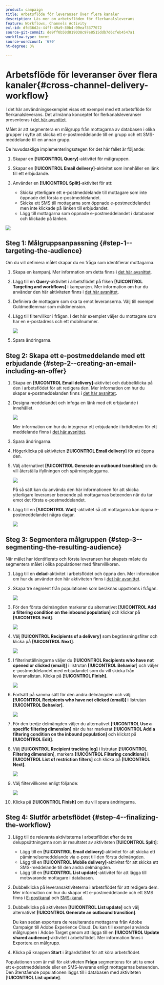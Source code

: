```yaml
---
product: campaign
title: Arbetsflöde för leveranser över flera kanaler
description: Läs mer om arbetsflöden för flerkanalsleverans
feature: Workflows, Channels Activity
exl-id: dfd36d2c-44ff-49a9-80b4-09eaf3377072
source-git-commit: de9ff0b50d819038c97e8515ddb7d6cfeb4547a1
workflow-type: tm+mt
source-wordcount: '670'
ht-degree: 3%

---
```


# Arbetsflöde för leveranser över flera kanaler{#cross-channel-delivery-workflow}



I det här användningsexemplet visas ett exempel med ett arbetsflöde för flerkanalsleverans. Det allmänna konceptet för flerkanalsleveranser presenteras i [det här avsnittet](cross-channel-deliveries.md).

Målet är att segmentera en målgrupp från mottagarna av databasen i olika grupper i syfte att skicka ett e-postmeddelande till en grupp och ett SMS-meddelande till en annan grupp.

De huvudsakliga implementeringsstegen för det här fallet är följande:

1. Skapar en **[!UICONTROL Query]**-aktivitet för målgruppen.
1. Skapar en **[!UICONTROL Email delivery]**-aktivitet som innehåller en länk till ett erbjudande.
1. Använder en **[!UICONTROL Split]**-aktivitet för att:

   * Skicka ytterligare ett e-postmeddelande till mottagare som inte öppnade det första e-postmeddelandet.
   * Skicka ett SMS till mottagarna som öppnade e-postmeddelandet men inte klickade på länken till erbjudandet.
   * Lägg till mottagarna som öppnade e-postmeddelandet i databasen och klickade på länken.

![](assets/wkf_cross-channel_7.png)

## Steg 1: Målgruppsanpassning {#step-1--targeting-the-audience}

Om du vill definiera målet skapar du en fråga som identifierar mottagarna.

1. Skapa en kampanj. Mer information om detta finns i [det här avsnittet](../../campaign/using/setting-up-marketing-campaigns.md#creating-a-campaign).
1. Lägg till en **Query**-aktivitet i arbetsflödet på fliken **[!UICONTROL Targeting and workflows]** i kampanjen. Mer information om hur du använder den här aktiviteten finns i [det här avsnittet](query.md).
1. Definiera de mottagare som ska ta emot leveranserna. Välj till exempel Guldmedlemmar som måldimension.
1. Lägg till filtervillkor i frågan. I det här exemplet väljer du mottagare som har en e-postadress och ett mobilnummer.

   ![](assets/wkf_cross-channel_3.png)

1. Spara ändringarna.

## Steg 2: Skapa ett e-postmeddelande med ett erbjudande {#step-2--creating-an-email-including-an-offer}

1. Skapa en **[!UICONTROL Email delivery]**-aktivitet och dubbelklicka på den i arbetsflödet för att redigera den. Mer information om hur du skapar e-postmeddelanden finns i [det här avsnittet](../../delivery/using/about-email-channel.md).
1. Designa meddelandet och infoga en länk med ett erbjudande i innehållet.

   ![](assets/wkf_cross-channel_1.png)

   Mer information om hur du integrerar ett erbjudande i brödtexten för ett meddelande finns i [det här avsnittet](../../interaction/using/integrating-an-offer-via-the-wizard.md#delivering-with-a-call-to-the-offer-engine).

1. Spara ändringarna.
1. Högerklicka på aktiviteten **[!UICONTROL Email delivery]** för att öppna den.
1. Välj alternativet **[!UICONTROL Generate an outbound transition]** om du vill återställa ifyllningen och spårningsloggarna.

   ![](assets/wkf_cross-channel_2.png)

   På så sätt kan du använda den här informationen för att skicka ytterligare leveranser beroende på mottagarnas beteenden när du tar emot det första e-postmeddelandet.

1. Lägg till en **[!UICONTROL Wait]**-aktivitet så att mottagarna kan öppna e-postmeddelandet några dagar.

   ![](assets/wkf_cross-channel_4.png)

## Steg 3: Segmentera målgruppen {#step-3--segmenting-the-resulting-audience}

När målet har identifierats och första leveransen har skapats måste du segmentera målet i olika populationer med filtervillkoren.

1. Lägg till en **delad**-aktivitet i arbetsflödet och öppna den. Mer information om hur du använder den här aktiviteten finns i [det här avsnittet](split.md).
1. Skapa tre segment från populationen som beräknas uppströms i frågan.

   ![](assets/wkf_cross-channel_6.png)

1. För den första delmängden markerar du alternativet **[!UICONTROL Add a filtering condition on the inbound population]** och klickar på **[!UICONTROL Edit]**.

   ![](assets/wkf_cross-channel_8.png)

1. Välj **[!UICONTROL Recipients of a delivery]** som begränsningsfilter och klicka på **[!UICONTROL Next]**.

   ![](assets/wkf_cross-channel_9.png)

1. I filterinställningarna väljer du **[!UICONTROL Recipients who have not opened or clicked (email)]** i listrutan **[!UICONTROL Behavior]** och väljer e-postmeddelandet med erbjudandet som du vill skicka från leveranslistan. Klicka på **[!UICONTROL Finish]**.

   ![](assets/wkf_cross-channel_10.png)

1. Fortsätt på samma sätt för den andra delmängden och välj **[!UICONTROL Recipients who have not clicked (email)]** i listrutan **[!UICONTROL Behavior]**.

   ![](assets/wkf_cross-channel_11.png)

1. För den tredje delmängden väljer du alternativet **[!UICONTROL Use a specific filtering dimension]** när du har markerat **[!UICONTROL Add a filtering condition on the inbound population]** och klickat på **[!UICONTROL Edit]**.
1. Välj **[!UICONTROL Recipient tracking log]** i listrutan **[!UICONTROL Filtering dimension]**, markera **[!UICONTROL Filtering conditions]** i **[!UICONTROL List of restriction filters]** och klicka på **[!UICONTROL Next]**.

   ![](assets/wkf_cross-channel_12.png)

1. Välj filtervillkoren enligt följande:

   ![](assets/wkf_cross-channel_13.png)

1. Klicka på **[!UICONTROL Finish]** om du vill spara ändringarna.

## Steg 4: Slutför arbetsflödet {#step-4--finalizing-the-workflow}

1. Lägg till de relevanta aktiviteterna i arbetsflödet efter de tre deluppsättningarna som är resultatet av aktiviteten **[!UICONTROL Split]**:

   * Lägg till en **[!UICONTROL Email delivery]**-aktivitet för att skicka ett påminnelsemeddelande via e-post till den första delmängden.
   * Lägg till en **[!UICONTROL Mobile delivery]**-aktivitet för att skicka ett SMS-meddelande till den andra delmängden.
   * Lägg till en **[!UICONTROL List update]**-aktivitet för att lägga till motsvarande mottagare i databasen.

1. Dubbelklicka på leveransaktiviteterna i arbetsflödet för att redigera dem. Mer information om hur du skapar ett e-postmeddelande och ett SMS finns i [E-postkanal](../../delivery/using/about-email-channel.md) och [SMS-kanal](../../delivery/using/sms-channel.md).
1. Dubbelklicka på aktiviteten **[!UICONTROL List update]** och välj alternativet **[!UICONTROL Generate an outbound transition]**.

   Du kan sedan exportera de resulterande mottagarna från Adobe Campaign till Adobe Experience Cloud. Du kan till exempel använda målgruppen i Adobe Target genom att lägga till en **[!UICONTROL Update shared audience]**-aktivitet i arbetsflödet. Mer information finns i [Exportera en målgrupp](../../integrations/using/importing-and-exporting-audiences.md#exporting-an-audience).

1. Klicka på knappen **Start** i åtgärdsfältet för att köra arbetsflödet.

Populationen som är mål för aktiviteten **Fråga** segmenteras för att ta emot ett e-postmeddelande eller en SMS-leverans enligt mottagarnas beteenden. Den återstående populationen läggs till i databasen med aktiviteten **[!UICONTROL List update]**.
